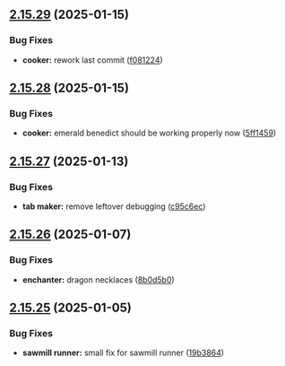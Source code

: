 ## [2.15.29](https://github.com/Torwent/wasp-free/compare/v2.15.28...v2.15.29) (2025-01-15)


### Bug Fixes

* **cooker:** rework last commit ([f081224](https://github.com/Torwent/wasp-free/commit/f081224df73141914dbe90897158c52725b7bde2))



## [2.15.28](https://github.com/Torwent/wasp-free/compare/v2.15.27...v2.15.28) (2025-01-15)


### Bug Fixes

* **cooker:** emerald benedict should be working properly now ([5ff1459](https://github.com/Torwent/wasp-free/commit/5ff14590e338be88987caa6d8ecb8275f30b796c))



## [2.15.27](https://github.com/Torwent/wasp-free/compare/v2.15.26...v2.15.27) (2025-01-13)


### Bug Fixes

* **tab maker:** remove leftover debugging ([c95c6ec](https://github.com/Torwent/wasp-free/commit/c95c6eca5e654596da5ec820571890ff1d61f513))



## [2.15.26](https://github.com/Torwent/wasp-free/compare/v2.15.25...v2.15.26) (2025-01-07)


### Bug Fixes

* **enchanter:** dragon necklaces ([8b0d5b0](https://github.com/Torwent/wasp-free/commit/8b0d5b08e1ef405c0bf219c482a22797550afe7e))



## [2.15.25](https://github.com/Torwent/wasp-free/compare/v2.15.24...v2.15.25) (2025-01-05)


### Bug Fixes

* **sawmill runner:** small fix for sawmill runner ([19b3864](https://github.com/Torwent/wasp-free/commit/19b3864aed7ef8bfd9efb8731b9ba4f697a8ee5e))



